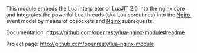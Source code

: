 <!---
    @title         Lua Nginx Module
    @creator       Yichun Zhang
    @created       2011-06-21 08:26 GMT
    @modifier      Yichun Zhang
    @modifier_link yichun-zhang
    @modified      2013-10-17 23:35 GMT
    @changes       20
--->

This module embeds the Lua interpreter or [LuaJIT](luajit.html) 2.0 into the
nginx core and integrates the powerful Lua threads (aka Lua coroutines) into
the [Nginx](nginx.html) event model by means of cosockets and [Nginx](nginx.html) subrequests.

Documentation: https://github.com/openresty/lua-nginx-module#readme

Project page: http://github.com/openresty/lua-nginx-module
